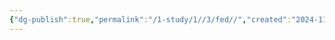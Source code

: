 ```yaml
---
{"dg-publish":true,"permalink":"/1-study/1//3/fed//","created":"2024-11-20T21:02:27.162+09:00","updated":"2025-06-03T20:07:19.755+09:00"}
---
```


